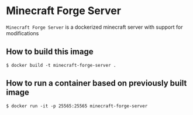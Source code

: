# Minecraft Forge Server

`Minecraft Forge Server` is a dockerized minecraft server with support for modifications

## How to build this image

`$ docker build -t minecraft-forge-server .`

## How to run a container based on previously built image

`$ docker run -it -p 25565:25565 minecraft-forge-server`
